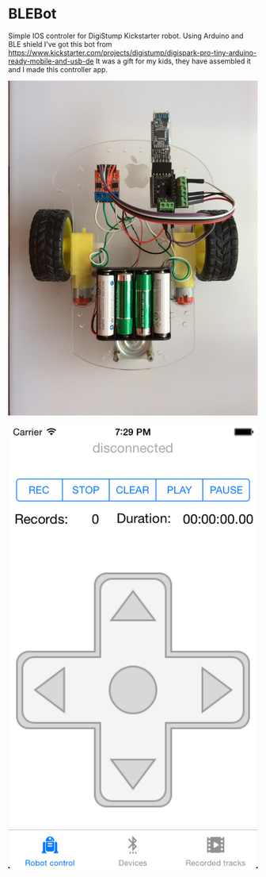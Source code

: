 # BLEBot
Simple IOS controler for DigiStump Kickstarter robot. Using Arduino and BLE shield
I've got this bot from https://www.kickstarter.com/projects/digistump/digispark-pro-tiny-arduino-ready-mobile-and-usb-de
It was a gift for my kids, they have assembled it and I made this controller app.

![Robot](https://github.com/Miirek/BLEBot/blob/master/blebot.JPG)

![Screenshot](https://github.com/Miirek/BLEBot/blob/master/bot_app_ss@2x.png)
